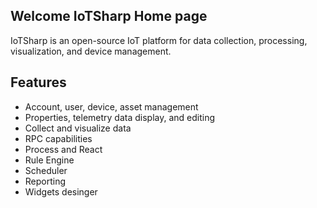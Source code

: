## Welcome  IoTSharp Home page 

IoTSharp is an open-source IoT platform for data collection, processing, visualization, and device management.

 
 
## Features 

* Account, user, device, asset management
* Properties, telemetry data display, and editing
* Collect and visualize data
* RPC capabilities
* Process and React
* Rule Engine
* Scheduler
* Reporting
* Widgets  desinger


